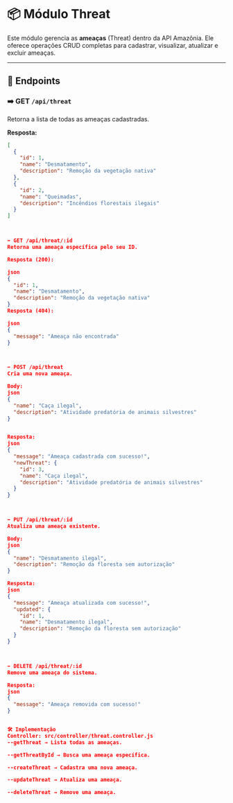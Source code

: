 # 📦 Módulo Threat

Este módulo gerencia as **ameaças** (Threat) dentro da API Amazônia. Ele oferece operações CRUD completas para cadastrar, visualizar, atualizar e excluir ameaças.

---

## 🚦 Endpoints

### ➡️ GET `/api/threat`

Retorna a lista de todas as ameaças cadastradas.

**Resposta:**

```json
[
  {
    "id": 1,
    "name": "Desmatamento",
    "description": "Remoção da vegetação nativa"
  },
  {
    "id": 2,
    "name": "Queimadas",
    "description": "Incêndios florestais ilegais"
  }
]



➡️ GET /api/threat/:id
Retorna uma ameaça específica pelo seu ID.

Resposta (200):

json
{
  "id": 1,
  "name": "Desmatamento",
  "description": "Remoção da vegetação nativa"
}
Resposta (404):

json
{
  "message": "Ameaça não encontrada"
}



➡️ POST /api/threat
Cria uma nova ameaça.

Body:
json
{
  "name": "Caça ilegal",
  "description": "Atividade predatória de animais silvestres"
}


Resposta:
json
{
  "message": "Ameaça cadastrada com sucesso!",
  "newThreat": {
    "id": 3,
    "name": "Caça ilegal",
    "description": "Atividade predatória de animais silvestres"
  }
}



➡️ PUT /api/threat/:id
Atualiza uma ameaça existente.

Body:
json
{
  "name": "Desmatamento ilegal",
  "description": "Remoção da floresta sem autorização"
}

Resposta:
json
{
  "message": "Ameaça atualizada com sucesso!",
  "updated": {
    "id": 1,
    "name": "Desmatamento ilegal",
    "description": "Remoção da floresta sem autorização"
  }
}



➡️ DELETE /api/threat/:id
Remove uma ameaça do sistema.

Resposta:
json
{
  "message": "Ameaça removida com sucesso!"
}


🛠️ Implementação
Controller: src/controller/threat.controller.js
--getThreat → Lista todas as ameaças.

--getThreatById → Busca uma ameaça específica.

--createThreat → Cadastra uma nova ameaça.

--updateThreat → Atualiza uma ameaça.

--deleteThreat → Remove uma ameaça.
